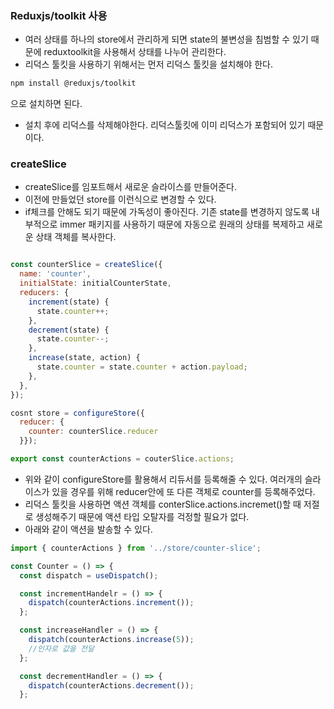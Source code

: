 ### Reduxjs/toolkit 사용

- 여러 상태를 하나의 store에서 관리하게 되면 state의 불변성을 침범할 수 있기 때문에 reduxtoolkit을 사용해서 상태를 나누어 관리한다.
- 리덕스 툴킷을 사용하기 위해서는 먼저 리덕스 툴킷을 설치해야 한다.

```sh
npm install @reduxjs/toolkit
```

으로 설치하면 된다.

- 설치 후에 리덕스를 삭제해야한다. 리덕스툴킷에 이미 리덕스가 포함되어 있기 때문이다.

### createSlice

- createSlice를 임포트해서 새로운 슬라이스를 만들어준다.
- 이전에 만들었던 store를 이런식으로 변경할 수 있다.
- if체크를 안해도 되기 때문에 가독성이 좋아진다. 기존 state를 변경하지 않도록 내부적으로 immer 패키지를 사용하기 때문에 자동으로 원래의 상태를 복제하고 새로운 상태 객체를 복사한다.

```JavaScript

const counterSlice = createSlice({
  name: 'counter',
  initialState: initialCounterState,
  reducers: {
    increment(state) {
      state.counter++;
    },
    decrement(state) {
      state.counter--;
    },
    increase(state, action) {
      state.counter = state.counter + action.payload;
    },
  },
});

cosnt store = configureStore({
  reducer: {
    counter: counterSlice.reducer
  }});

export const counterActions = couterSlice.actions;
```

- 위와 같이 configureStore를 활용해서 리듀서를 등록해줄 수 있다. 여러개의 슬라이스가 있을 경우를 위해 reducer안에 또 다른 객체로 counter를 등록해주었다.
- 리덕스 툴킷을 사용하면 액션 객체를 conterSlice.actions.incremet()할 때 저절로 생성해주기 때문에 액션 타입 오탈자를 걱정할 필요가 없다.
- 아래와 같이 액션을 발송할 수 있다.

```JavaScript
import { counterActions } from '../store/counter-slice';

const Counter = () => {
  const dispatch = useDispatch();

  const incrementHandelr = () => {
    dispatch(counterActions.increment());
  };

  const increaseHandler = () => {
    dispatch(counterActions.increase(5));
    //인자로 값을 전달
  };

  const decrementHandler = () => {
    dispatch(counterActions.decrement());
  };
```
